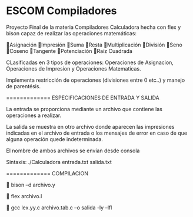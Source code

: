 ESCOM Compiladores
=============

Proyecto Final de la materia Compiladores
Calculadora hecha con flex y bison capaz de realizar las operaciones matemáticas:

Asignación
Impresión
Suma
Resta
Multiplicación
División
Seno
Coseno
Tangente
Potenciación
Raíz Cuadrada

CLasificadas en 3 tipos de operaciones: Operaciones de Asignacion, Operaciones de Impresion y Operaciones Matematicas.

Implementa restricción de operaciones (divisiones entre 0 etc..) y manejo de parentésis.

=============
ESPECIFICACIONES DE ENTRADA Y SALIDA

La entrada se proporciona mediante un archivo que
contiene las operaciones a realizar.

La salida se muestra en otro archivo donde aparecen
las impresiones indicadas en el archivo de entrada o
los mensajes de error en caso de que alguna
operación quede indeterminada.

El nombre de ambos archivos se envían desde
consola

Sintaxis:
./Calculadora entrada.txt salida.txt


=============
COMPILACION

 bison –d archivo.y

 flex archivo.l

 gcc lex.yy.c archivo.tab.c –o salida -ly –lfl
